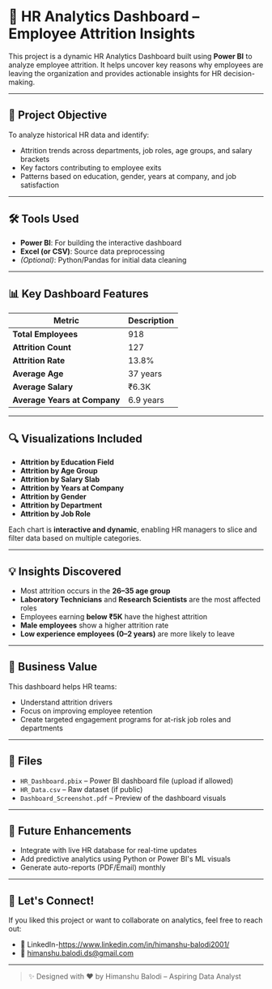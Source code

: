 # 🧠 HR Analytics Dashboard – Employee Attrition Insights

This project is a dynamic HR Analytics Dashboard built using **Power BI** to analyze employee attrition. It helps uncover key reasons why employees are leaving the organization and provides actionable insights for HR decision-making.

---

## 📌 Project Objective

To analyze historical HR data and identify:
- Attrition trends across departments, job roles, age groups, and salary brackets
- Key factors contributing to employee exits
- Patterns based on education, gender, years at company, and job satisfaction

---

## 🛠 Tools Used

- **Power BI**: For building the interactive dashboard
- **Excel (or CSV)**: Source data preprocessing
- *(Optional)*: Python/Pandas for initial data cleaning

---

## 📊 Key Dashboard Features

| Metric | Description |
|--------|-------------|
| **Total Employees** | 918 |
| **Attrition Count** | 127 |
| **Attrition Rate** | 13.8% |
| **Average Age** | 37 years |
| **Average Salary** | ₹6.3K |
| **Average Years at Company** | 6.9 years |

---

## 🔍 Visualizations Included

- **Attrition by Education Field**
- **Attrition by Age Group**
- **Attrition by Salary Slab**
- **Attrition by Years at Company**
- **Attrition by Gender**
- **Attrition by Department**
- **Attrition by Job Role**

Each chart is **interactive and dynamic**, enabling HR managers to slice and filter data based on multiple categories.

---

## 💡 Insights Discovered

- Most attrition occurs in the **26–35 age group**
- **Laboratory Technicians** and **Research Scientists** are the most affected roles
- Employees earning **below ₹5K** have the highest attrition
- **Male employees** show a higher attrition rate
- **Low experience employees (0–2 years)** are more likely to leave

---

## 🧠 Business Value

This dashboard helps HR teams:
- Understand attrition drivers
- Focus on improving employee retention
- Create targeted engagement programs for at-risk job roles and departments

---

## 📁 Files

- `HR_Dashboard.pbix` – Power BI dashboard file (upload if allowed)
- `HR_Data.csv` – Raw dataset (if public)
- `Dashboard_Screenshot.pdf` – Preview of the dashboard visuals

---

## 🚀 Future Enhancements

- Integrate with live HR database for real-time updates
- Add predictive analytics using Python or Power BI's ML visuals
- Generate auto-reports (PDF/Email) monthly

---

## 🤝 Let's Connect!

If you liked this project or want to collaborate on analytics, feel free to reach out:

- 🔗 LinkedIn-https://www.linkedin.com/in/himanshu-balodi2001/
- 📧 himanshu.balodi.ds@gmail.com

---

> ✨ Designed with ❤️ by Himanshu Balodi – Aspiring Data Analyst
